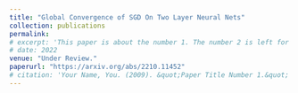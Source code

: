 ```yaml
---
title: "Global Convergence of SGD On Two Layer Neural Nets"
collection: publications
permalink:
# excerpt: 'This paper is about the number 1. The number 2 is left for future work.'
# date: 2022
venue: "Under Review."
paperurl: "https://arxiv.org/abs/2210.11452"
# citation: 'Your Name, You. (2009). &quot;Paper Title Number 1.&quot; <i>Journal 1</i>. 1(1).'
---
```

